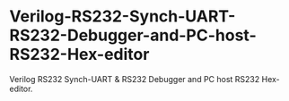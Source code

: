 # Verilog-RS232-Synch-UART-RS232-Debugger-and-PC-host-RS232-Hex-editor
Verilog RS232 Synch-UART &amp; RS232 Debugger and PC host RS232 Hex-editor.
